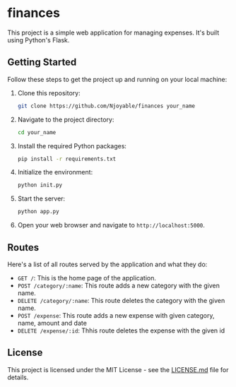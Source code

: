 # finances
This project is a simple web application for managing expenses. It's built using Python's Flask.

## Getting Started

Follow these steps to get the project up and running on your local machine:

1. Clone this repository:
    ```bash
    git clone https://github.com/Njoyable/finances your_name
    ```

2. Navigate to the project directory:

    ```bash
    cd your_name
    ```

3. Install the required Python packages:

    ```bash
    pip install -r requirements.txt
    ```
4. Initialize the environment:

    ```bash
    python init.py
    ```

4. Start the server:

    ```bash
    python app.py
    ```

5. Open your web browser and navigate to `http://localhost:5000`.

## Routes

Here's a list of all routes served by the application and what they do:

- `GET /`: This is the home page of the application.
- `POST /category/:name`: This route adds a new category with the given name.
- `DELETE /category/:name`: This route deletes the category with the given name.
- `POST /expense`: This route adds a new expense with given category, name, amount and date
- `DELETE /expense/:id`: Thhis route deletes the expense with the given id


## License

This project is licensed under the MIT License - see the [LICENSE.md](LICENSE.md) file for details.